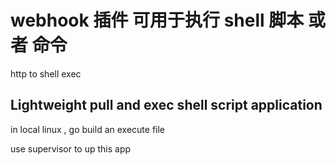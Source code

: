 # webhook 插件 可用于执行 shell 脚本 或者 命令
http to shell exec

## Lightweight pull and exec shell script application

in local linux , go build an execute file

use supervisor to up this app

